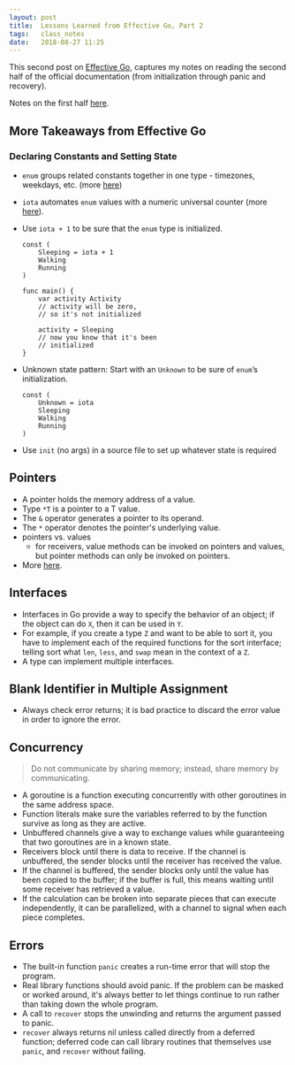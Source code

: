 ```yaml
---
layout: post
title:  Lessons Learned from Effective Go, Part 2
tags:   class_notes
date:   2018-08-27 11:25
---
```


This second post on [Effective Go](https://golang.org/doc/effective_go.html), captures my notes on reading the second half of the official documentation (from initialization through panic and recovery).

Notes on the first half [here](https://rebeccabilbro.github.io/effective-go-pt-1/).

## More Takeaways from Effective Go

### Declaring Constants and Setting State

 - `enum` groups related constants together in one type - timezones, weekdays, etc. (more [here](https://blog.learngoprogramming.com/golang-const-type-enums-iota-bc4befd096d3))
 - `iota` automates `enum` values with a numeric universal counter (more [here](https://blog.learngoprogramming.com/golang-const-type-enums-iota-bc4befd096d3)).
 - Use `iota + 1` to be sure that the `enum` type is initialized.

    ```
    const (
        Sleeping = iota + 1
        Walking
        Running
    )

    func main() {
        var activity Activity
        // activity will be zero,
        // so it's not initialized

        activity = Sleeping
        // now you know that it's been
        // initialized
    }
    ```
 - Unknown state pattern: Start with an `Unknown` to be sure of `enum`’s initialization.

    ```
    const (
        Unknown = iota
        Sleeping
        Walking
        Running
    )
    ```
 -  Use `init` (no args) in a source file to set up whatever state is required

## Pointers
 - A pointer holds the memory address of a value.
 - Type `*T` is a pointer to a T value.
 - The `&` operator generates a pointer to its operand.
 - The `*` operator denotes the pointer's underlying value.
 - pointers vs. values
    - for receivers, value methods can be invoked on pointers and values, but pointer methods can only be invoked on pointers.
 - More [here](https://tour.golang.org/moretypes/1).

## Interfaces
 - Interfaces in Go provide a way to specify the behavior of an object; if the object can do `X`, then it can be used in `Y`.
 - For example, if you create a type `Z` and want to be able to sort it, you have to implement each of the required functions for the sort interface; telling sort what `len`, `less`, and `swap` mean in the context of a `Z`.
 - A type can implement multiple interfaces.

## Blank Identifier in Multiple Assignment
 - Always check error returns; it is bad practice to discard the error value in order to ignore the error.


## Concurrency

> Do not communicate by sharing memory; instead, share memory by communicating.

 - A goroutine is a function executing concurrently with other goroutines in the same address space.
 - Function literals make sure the variables referred to by the function survive as long as they are active.
 - Unbuffered channels give a way to exchange values while guaranteeing that two goroutines are in a known state.
 - Receivers block until there is data to receive. If the channel is unbuffered, the sender blocks until the receiver has received the value.
 - If the channel is buffered, the sender blocks only until the value has been copied to the buffer; if the buffer is full, this means waiting until some receiver has retrieved a value.
 - If the calculation can be broken into separate pieces that can execute independently, it can be parallelized, with a channel to signal when each piece completes.

## Errors

 - The built-in function `panic` creates a run-time error that will stop the program.
 - Real library functions should avoid panic. If the problem can be masked or worked around, it's always better to let things continue to run rather than taking down the whole program.
 - A call to `recover` stops the unwinding and returns the argument passed to panic.
 - `recover` always returns nil unless called directly from a deferred function; deferred code can call library routines that themselves use `panic`, and `recover` without failing.
